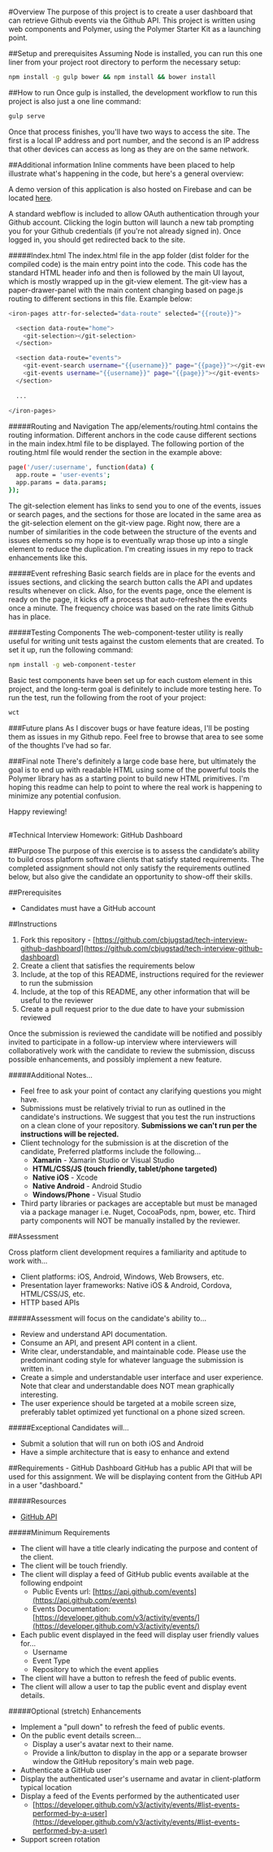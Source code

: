 #Overview
The purpose of this project is to create a user dashboard that can retrieve Github events via the Github API. This project is written using web components and Polymer, using the Polymer Starter Kit as a launching point.

##Setup and prerequisites
Assuming Node is installed, you can run this one liner from your project root directory to perform the necessary setup:

```sh
npm install -g gulp bower && npm install && bower install
```

##How to run
Once gulp is installed, the development workflow to run this project is also just a one line command:

```sh
gulp serve
```

Once that process finishes, you'll have two ways to access the site. The first is a local IP address and port number, and the second is an IP address that other devices can access as long as they are on the same network.

##Additional information
Inline comments have been placed to help illustrate what's happening in the code, but here's a general overview:

A demo version of this application is also hosted on Firebase and can be located [here](https://resplendent-inferno-8422.firebaseapp.com). 

A standard webflow is included to allow OAuth authentication through your Github account. Clicking the login button will launch a new tab prompting you for your Github credentials (if you're not already signed in). Once logged in, you should get redirected back to the site. 

#####Index.html
The index.html file in the app folder (dist folder for the compiled code) is the main entry point into the code. This code has the standard HTML header info and then is followed by the main UI layout, which is mostly wrapped up in the git-view element. The git-view has a paper-drawer-panel with the main content changing based on page.js routing to different sections in this file. Example below:

```sh
<iron-pages attr-for-selected="data-route" selected="{{route}}">

  <section data-route="home">
    <git-selection></git-selection>
  </section>

  <section data-route="events">
    <git-event-search username="{{username}}" page="{{page}}"></git-event-search>
    <git-events username="{{username}}" page="{{page}}"></git-events>
  </section>
  
  ...
  
</iron-pages>
```

#####Routing and Navigation
The app/elements/routing.html contains the routing information. Different anchors in the code cause different sections in the main index.html file to be displayed. The following portion of the routing.html file would render the section in the example above:

```sh
page('/user/:username', function(data) {
  app.route = 'user-events';
  app.params = data.params;
});
```

The git-selection element has links to send you to one of the events, issues or search pages, and the sections for those are located in the same area as the git-selection element on the git-view page. Right now, there are a number of similarities in the code between the structure of the events and issues elements so my hope is to eventually wrap those up into a single element to reduce the duplication. I'm creating issues in my repo to track enhancements like this.

#####Event refreshing
Basic search fields are in place for the events and issues sections, and clicking the search button calls the API and updates results whenever on click. Also, for the events page, once the element is ready on the page, it kicks off a process that auto-refreshes the events once a minute. The frequency choice was based on the rate limits Github has in place.

#####Testing Components
The web-component-tester utility is really useful for writing unit tests against the custom elements that are created. To set it up, run the following command: 

```sh
npm install -g web-component-tester
```

Basic test components have been set up for each custom element in this project, and the long-term goal is definitely to include more testing here. To run the test, run the following from the root of your project:

```sh
wct
```

###Future plans
As I discover bugs or have feature ideas, I'll be posting them as issues in my Github repo. Feel free to browse that area to see some of the thoughts I've had so far.


###Final note
There's definitely a large code base here, but ultimately the goal is to end up with readable HTML using some of the powerful tools the Polymer library has as a starting point to build new HTML primitives. I'm hoping this readme can help to point to where the real work is happening to minimize any potential confusion. 

Happy reviewing!

##
##

#Technical Interview Homework: GitHub Dashboard

##Purpose
The purpose of this exercise is to assess the candidate’s ability to build cross platform software clients that satisfy stated requirements. The completed assignment should not only satisfy the requirements outlined below, but also give the candidate an opportunity to show-off their skills.

##Prerequisites
- Candidates must have a GitHub account

##Instructions
1. Fork this repository - [https://github.com/cbjugstad/tech-interview-github-dashboard](https://github.com/cbjugstad/tech-interview-github-dashboard)
2. Create a client that satisfies the requirements below
3. Include, at the top of this README, instructions required for the reviewer to run the submission
4. Include, at the top of this README, any other information that will be useful to the reviewer
5. Create a pull request prior to the due date to have your submission reviewed

Once the submission is reviewed the candidate will be notified and possibly invited to participate in a follow-up interview where interviewers will collaboratively work with the candidate to review the submission, discuss possible enhancements, and possibly implement a new feature. 

#####Additional Notes...

- Feel free to ask your point of contact any clarifying questions you might have. 
- Submissions must be relatively trivial to run as outlined in the candidate's instructions. We suggest that you test the run instructions on a clean clone of your repository. **Submissions we can't run per the instructions will be rejected.**
- Client technology for the submission is at the discretion of the candidate, Preferred platforms include the following...
	- **Xamarin** - Xamarin Studio or Visual Studio
	- **HTML/CSS/JS (touch friendly, tablet/phone targeted)**
	- **Native iOS** - Xcode 
	- **Native Android** - Android Studio
	- **Windows/Phone** - Visual Studio
- Third party libraries or packages are acceptable but must be managed via a package manager i.e. Nuget, CocoaPods, npm, bower, etc. Third party components will NOT be manually installed by the reviewer.


##Assessment

Cross platform client development requires a familiarity and aptitude to work with...

- Client platforms: iOS, Android, Windows, Web Browsers, etc.
- Presentation layer frameworks: Native iOS & Android, Cordova, HTML/CSS/JS, etc.
- HTTP based APIs

#####Assessment will focus on the candidate's ability to...

- Review and understand API documentation.
- Consume an API, and present API content in a client. 
- Write clear, understandable, and maintainable code. Please use the predominant coding style for whatever language the submission is written in.
- Create a simple and understandable user interface and user experience. Note that clear and understandable does NOT mean graphically interesting.
- The user experience should be targeted at a mobile screen size, preferably tablet optimized yet functional on a phone sized screen.

#####Exceptional Candidates will...

- Submit a solution that will run on both iOS and Android
- Have a simple architecture that is easy to enhance and extend

##Requirements - GitHub Dashboard 
GitHub has a public API that will be used for this assignment. We will be displaying content from the GitHub API in a user "dashboard."

#####Resources
- [GitHub API](https://developer.github.com/v3/ "GitHub API")

#####Minimum Requirements
- The client will have a title clearly indicating the purpose and content of the client.
- The client will be touch friendly.
- The client will display a feed of GitHub public events available at the following endpoint
	- Public Events url: [https://api.github.com/events](https://api.github.com/events)
	- Events Documentation: [https://developer.github.com/v3/activity/events/](https://developer.github.com/v3/activity/events/)
- Each public event displayed in the feed will display user friendly values for...
	- Username
	- Event Type
	- Repository to which the event applies
- The client will have a button to refresh the feed of public events.
- The client will allow a user to tap the public event and display event details.

#####Optional (stretch) Enhancements
- Implement a "pull down" to refresh the feed of public events.
- On the public event details screen...
	- Display a user's avatar next to their name.
	- Provide a link/button to display in the app or a separate browser window the GitHub repository's main web page.
- Authenticate a GitHub user
- Display the authenticated user's username and avatar in client-platform typical location
- Display a feed of the Events performed by the authenticated user
	- [https://developer.github.com/v3/activity/events/#list-events-performed-by-a-user](https://developer.github.com/v3/activity/events/#list-events-performed-by-a-user)
- Support screen rotation